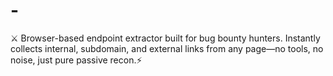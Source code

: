 # -
⚔️ Browser-based endpoint extractor built for bug bounty hunters. Instantly collects internal, subdomain, and external links from any page—no tools, no noise, just pure passive recon.⚡
